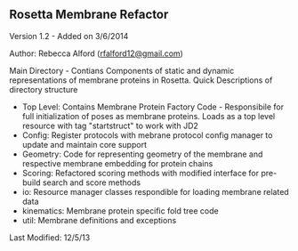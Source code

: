 Rosetta Membrane Refactor
-----
Version 1.2 - Added on 3/6/2014

Author: Rebecca Alford (rfalford12@gmail.com)

Main Directory - Contians Components of static and dynamic representations of membrane proteins in Rosetta. Quick Descriptions of directory structure

 - Top Level: Contains Membrane Protein Factory Code - Responsibile
   for full initialization of poses as membrane proteins. Loads as a 
   top level resource with tag "startstruct" to work with JD2
 - Config: Register protocols with mebrane protocol config manager
   to update and maintain core support
 - Geometry: Code for representing geometry of the membrane and 
   respective membrane embedding for protein chains
 - Scoring: Refactored scoring methods with modified interface for pre-build
   search and score methods
 - io: Resource manager classes respondible for loading membrane related data
 - kinematics: Membrane protein specific fold tree code
 - util: Membrane definitions and exceptions

Last Modified: 12/5/13
